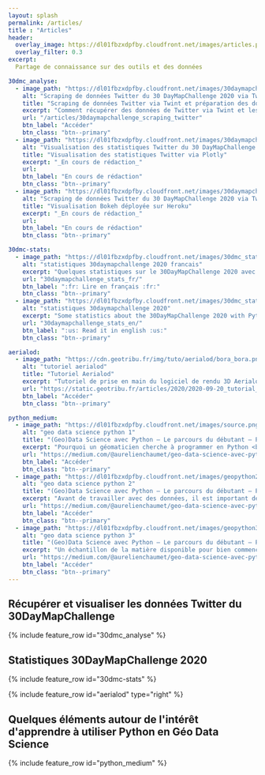 ```yaml
---
layout: splash
permalink: /articles/
title : "Articles"  
header:
  overlay_image: https://dl01fbzxdpfby.cloudfront.net/images/articles.png
  overlay_filter: 0.3
excerpt:
  Partage de connaissance sur des outils et des données

30dmc_analyse:
  - image_path: "https://dl01fbzxdpfby.cloudfront.net/images/30daymapchallenge_stats_coulisses/tweets_sortie_import.png"
    alt: "Scraping de données Twitter du 30 DayMapChallenge 2020 via Twint et préparation via Pandas"
    title: "Scraping de données Twitter via Twint et préparation des données via Pandas"
    excerpt: "Comment récupérer des données de Twitter via Twint et les préparer via Pandas"
    url: "/articles/30daymapchallenge_scraping_twitter"
    btn_label: "Accéder"
    btn_class: "btn--primary"
  - image_path: "https://dl01fbzxdpfby.cloudfront.net/images/30daymapchallenge_stats_coulisses/tweets_plotly.png"
    alt: "Visualisation des statistiques Twitter du 30 DayMapChallenge 2020 via Plotly"
    title: "Visualisation des statistiques Twitter via Plotly"
    excerpt: "_En cours de rédaction_"
    url: 
    btn_label: "En cours de rédaction"
    btn_class: "btn--primary"  
  - image_path: "https://dl01fbzxdpfby.cloudfront.net/images/30daymapchallenge_stats_coulisses/tweets_bokeh.png"
    alt: "Scraping de données Twitter du 30 DayMapChallenge 2020 via Twint et préparation via Pandas"
    title: "Visualisation Bokeh déployée sur Heroku"
    excerpt: "_En cours de rédaction_"
    url: 
    btn_label: "En cours de rédaction"
    btn_class: "btn--primary"

30dmc-stats:
  - image_path: "https://dl01fbzxdpfby.cloudfront.net/images/30dmc_stats_header_sd.png"
    alt: "statistiques 30daymapchallenge 2020 francais"
    excerpt: "Quelques statistiques sur le 30DayMapChallenge 2020 avec Python"
    url: "30daymapchallenge_stats_fr/"
    btn_label: ":fr: Lire en français :fr:"
    btn_class: "btn--primary"
  - image_path: "https://dl01fbzxdpfby.cloudfront.net/images/30dmc_stats_header_sd.png"
    alt: "statistiques 30daymapchallenge 2020"
    excerpt: "Some statistics about the 30DayMapChallenge 2020 with Python"
    url: "30daymapchallenge_stats_en/"
    btn_label: ":us: Read it in english :us:"
    btn_class: "btn--primary"

aerialod:
  - image_path: "https://cdn.geotribu.fr/img/tuto/aerialod/bora_bora.png"
    alt: "tutoriel aerialod"
    title: "Tutoriel Aerialod"
    excerpt: "Tutoriel de prise en main du logiciel de rendu 3D Aerialod <br />**_Publié à l'origine sur le site de [Geotribu](https://static.geotribu.fr)_**"
    url: "https://static.geotribu.fr/articles/2020/2020-09-20_tutorial_aerialod/"
    btn_label: "Accéder"
    btn_class: "btn--primary"

python_medium:
  - image_path: "https://dl01fbzxdpfby.cloudfront.net/images/source.png"
    alt: "geo data science python 1"
    title: "(Geo)Data Science avec Python — Le parcours du débutant — Partie 1"
    excerpt: "Pourquoi un géomaticien cherche à programmer en Python <br />**_Publié à l'origine sur [Medium](https://medium.com/@aurelienchaumet)_**"
    url: "https://medium.com/@aurelienchaumet/geo-data-science-avec-python-le-parcours-du-d%C3%A9butant-partie-1-int%C3%A9r%C3%AAts-12dc7b260fa9"
    btn_label: "Accéder"
    btn_class: "btn--primary"
  - image_path: "https://dl01fbzxdpfby.cloudfront.net/images/geopython2.png"
    alt: "geo data science python 2"
    title: "(Geo)Data Science avec Python — Le parcours du débutant — Partie 2 — Environnement de travail "
    excerpt: "Avant de travailler avec des données, il est important de posséder les bons outils !<br />**_Publié à l'origine sur [Medium](https://medium.com/@aurelienchaumet)_**"
    url: "https://medium.com/@aurelienchaumet/geo-data-science-avec-python-le-parcours-du-d%C3%A9butant-partie-2-environnement-de-travail-e26fceeafd8a"
    btn_label: "Accéder"
    btn_class: "btn--primary"
  - image_path: "https://dl01fbzxdpfby.cloudfront.net/images/geopython3.png"
    alt: "geo data science python 3"
    title: "(Geo)Data Science avec Python — Le parcours du débutant — Partie 3 — Ressources"
    excerpt: "Un échantillon de la matière disponible pour bien commencer avec le travail des données sur Python <br />**_Publié à l'origine sur [Medium](https://medium.com/@aurelienchaumet)_**"
    url: "https://medium.com/@aurelienchaumet/geo-data-science-avec-python-le-parcours-du-d%C3%A9butant-partie-3-ressources-df4988dc7e45"
    btn_label: "Accéder"
    btn_class: "btn--primary"
---
```


## Récupérer et visualiser les données Twitter du 30DayMapChallenge

{% include feature_row id="30dmc_analyse" %}

## Statistiques 30DayMapChallenge 2020

{% include feature_row id="30dmc-stats" %}

{% include feature_row id="aerialod" type="right" %}

## Quelques éléments autour de l'intérêt d'apprendre à utiliser Python en Géo Data Science

{% include feature_row id="python_medium" %}
